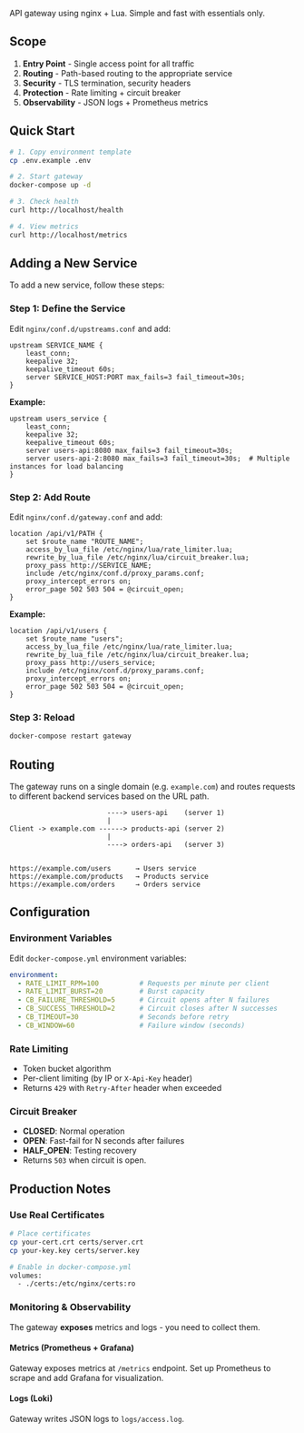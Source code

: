 API gateway using nginx + Lua. Simple and fast with essentials only.

## Scope

1. **Entry Point** - Single access point for all traffic
2. **Routing** - Path-based routing to the appropriate service
3. **Security** - TLS termination, security headers
4. **Protection** - Rate limiting + circuit breaker
5. **Observability** - JSON logs + Prometheus metrics

## Quick Start

```bash
# 1. Copy environment template
cp .env.example .env

# 2. Start gateway
docker-compose up -d

# 3. Check health
curl http://localhost/health

# 4. View metrics
curl http://localhost/metrics
```

## Adding a New Service

To add a new service, follow these steps:

### Step 1: Define the Service

Edit `nginx/conf.d/upstreams.conf` and add:

```nginx
upstream SERVICE_NAME {
    least_conn;
    keepalive 32;
    keepalive_timeout 60s;
    server SERVICE_HOST:PORT max_fails=3 fail_timeout=30s;
}
```

**Example:**
```nginx
upstream users_service {
    least_conn;
    keepalive 32;
    keepalive_timeout 60s;
    server users-api:8080 max_fails=3 fail_timeout=30s;
    server users-api-2:8080 max_fails=3 fail_timeout=30s;  # Multiple instances for load balancing
}
```

### Step 2: Add Route

Edit `nginx/conf.d/gateway.conf` and add:

```nginx
location /api/v1/PATH {
    set $route_name "ROUTE_NAME";
    access_by_lua_file /etc/nginx/lua/rate_limiter.lua;
    rewrite_by_lua_file /etc/nginx/lua/circuit_breaker.lua;
    proxy_pass http://SERVICE_NAME;
    include /etc/nginx/conf.d/proxy_params.conf;
    proxy_intercept_errors on;
    error_page 502 503 504 = @circuit_open;
}
```

**Example:**
```nginx
location /api/v1/users {
    set $route_name "users";
    access_by_lua_file /etc/nginx/lua/rate_limiter.lua;
    rewrite_by_lua_file /etc/nginx/lua/circuit_breaker.lua;
    proxy_pass http://users_service;
    include /etc/nginx/conf.d/proxy_params.conf;
    proxy_intercept_errors on;
    error_page 502 503 504 = @circuit_open;
}
```

### Step 3: Reload

```bash
docker-compose restart gateway
```

## Routing

The gateway runs on a single domain (e.g. `example.com`) and routes requests to different backend services based on the URL path.

```
                        ----> users-api    (server 1)
                        |
Client -> example.com ------> products-api (server 2)
                        |
                        ----> orders-api   (server 3)


https://example.com/users      → Users service
https://example.com/products   → Products service
https://example.com/orders     → Orders service
```

## Configuration

### Environment Variables

Edit `docker-compose.yml` environment variables:

```yaml
environment:
  - RATE_LIMIT_RPM=100          # Requests per minute per client
  - RATE_LIMIT_BURST=20         # Burst capacity
  - CB_FAILURE_THRESHOLD=5      # Circuit opens after N failures
  - CB_SUCCESS_THRESHOLD=2      # Circuit closes after N successes
  - CB_TIMEOUT=30               # Seconds before retry
  - CB_WINDOW=60                # Failure window (seconds)
```

### Rate Limiting

- Token bucket algorithm
- Per-client limiting (by IP or `X-Api-Key` header)
- Returns `429` with `Retry-After` header when exceeded

### Circuit Breaker

- **CLOSED**: Normal operation
- **OPEN**: Fast-fail for N seconds after failures
- **HALF_OPEN**: Testing recovery
- Returns `503` when circuit is open.

## Production Notes

### Use Real Certificates

```bash
# Place certificates
cp your-cert.crt certs/server.crt
cp your-key.key certs/server.key

# Enable in docker-compose.yml
volumes:
  - ./certs:/etc/nginx/certs:ro
```

### Monitoring & Observability

The gateway **exposes** metrics and logs - you need to collect them.

#### Metrics (Prometheus + Grafana)

Gateway exposes metrics at `/metrics` endpoint. Set up Prometheus to scrape and add Grafana for visualization.

#### Logs (Loki)

Gateway writes JSON logs to `logs/access.log`.
